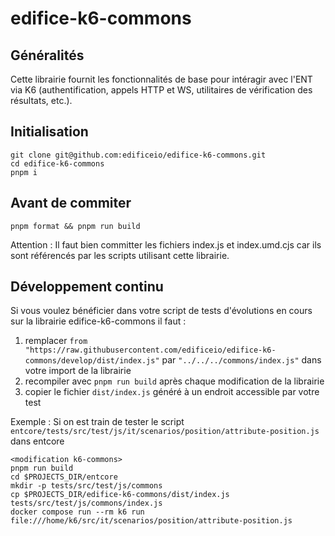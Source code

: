 # edifice-k6-commons

## Généralités

Cette librairie fournit les fonctionnalités de base pour intéragir avec l'ENT via K6 (authentification, appels HTTP et WS, utilitaires de vérification des résultats, etc.).

## Initialisation

```shell
git clone git@github.com:edificeio/edifice-k6-commons.git
cd edifice-k6-commons
pnpm i
```

## Avant de commiter

```shell
pnpm format && pnpm run build
```

Attention : Il faut bien committer les fichiers index.js et index.umd.cjs car ils sont référencés par les scripts utilisant cette librairie.

## Développement continu

Si vous voulez bénéficier dans votre script de tests d'évolutions en cours sur la librairie edifice-k6-commons il faut :

1. remplacer `from "https://raw.githubusercontent.com/edificeio/edifice-k6-commons/develop/dist/index.js"` par `"../../../commons/index.js"` dans votre import de la librairie
2. recompiler avec `pnpm run build` après chaque modification de la librairie
3. copier le fichier `dist/index.js` généré à un endroit accessible par votre test

Exemple :
Si on est train de tester le script `entcore/tests/src/test/js/it/scenarios/position/attribute-position.js` dans entcore

```shell
<modification k6-commons>
pnpm run build
cd $PROJECTS_DIR/entcore
mkdir -p tests/src/test/js/commons
cp $PROJECTS_DIR/edifice-k6-commons/dist/index.js tests/src/test/js/commons/index.js
docker compose run --rm k6 run file:///home/k6/src/it/scenarios/position/attribute-position.js
```
